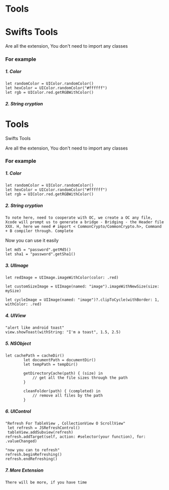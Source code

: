 # Tools
# Swifts Tools 

Are all the extension, You don't need to import any classes

### For example
##### 1. Color
```
let randomColor = UIColor.randomColor()
let hexColor = UIColor.randomColor("#ffffff")
let rgb = UIColor.red.getRGBWithColor() 
```

##### 2. String cryption 
# Tools
Swifts Tools 

Are all the extension, You don't need to import any classes

### For example
##### 1. Color
```
let randomColor = UIColor.randomColor()
let hexColor = UIColor.randomColor("#ffffff")
let rgb = UIColor.red.getRGBWithColor() 
```

##### 2. String cryption 
```
To note here, need to cooperate with OC, we create a OC any file, Xcode will prompt us to generate a bridge - Bridging - the Header file XXX. H, here we need # import < CommonCrypto/CommonCrypto.h>, Command + B compiler through. Complete
```
Now you can use it easily

```
let md5 = "password".getMd5()
let sha1 = "password".getSha1()
```
##### 3. UIImage

```
let redImage = UIImage.imageWithColor(color: .red)

let customSizeImage = UIImage(named: "image").imageWithNewSize(size: mySize)

let cycleImage = UIImage(named: "image")?.clipToCycle(withBorder: 1, withColor: .red)

```

##### 4. UIView

```
"alert like android toast"
view.showToast(withString: "I'm a toast", 1.5, 2.5)

```

##### 5. NSObject

```
let cachePath = cacheDir()
        let documentPath = documentDir()
        let tempPath = tempDir()
        
        getDirectoryCache(path) { (size) in
            // get all the file sizes through the path
        }
        
        cleanFolder(path) { (completed) in
            // remove all files by the path
        }
```

##### 6. UIControl

```
"Refresh For TableView , CollectionView O ScrollView"
 let refresh = JSRefreshControl()
 tableView.addSubview(refresh)
refresh.addTarget(self, action: #selector(your function), for: .valueChanged)

"now you can to refresh"
refresh.beginRefreshing()
refresh.endRefreshing()

```

##### 7. More Extension

```
There will be more, if you have time
```



